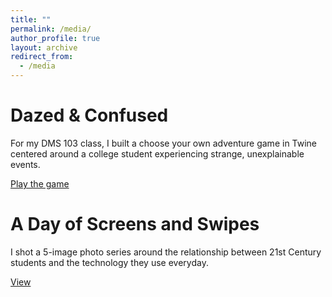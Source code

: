 ```yaml
---
title: ""
permalink: /media/
author_profile: true
layout: archive
redirect_from:
  - /media
---
```


# Dazed & Confused 

For my DMS 103 class, I built a choose your own adventure game in Twine centered around a college student experiencing strange, unexplainable events. 

[Play the game](https://sidnarsipur.github.io/Dazed-and-Confused) 

# A Day of Screens and Swipes

I shot a 5-image photo series around the relationship between 21st Century students and the technology they use everyday.

[View](https://drive.google.com/drive/folders/1FYe5YxIxK7-BgWIhJ4zxvr7LGhnvu2hl?usp=sharing)
